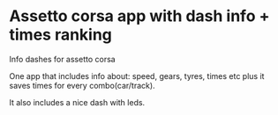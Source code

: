 # Assetto corsa app with dash info + times ranking
Info dashes for assetto corsa

One app that includes info about: speed, gears, tyres, times etc plus it saves times for every combo(car/track).

It also includes a nice dash with leds.
